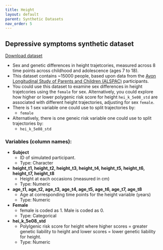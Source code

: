 ```yaml
---
title: Height
layout: default
parent: Synthetic Datasets
nav_order: 5
---
```


<div class="container">
    <h2 class="heading">Depressive symptoms synthetic dataset</h2>
    <a href="/assets/synthetic_data/height_simulated.csv" class="btn btn-blue">Download dataset</a>
</div>

* Sex and genetic differences in height trajetcories, measured across 8 time points across childhood and adolescence (ages 7 to 18).
* This dataset contains ~15000 people, based upon data from the [Avon Longitudinal Study of Parents and Children (ALSPAC)](https://https://www.bristol.ac.uk/alspac/) participants.
* You could use this dataset to examine sex differences in height trajetcories using the `female` for sex. Alternatively, you could explore how higher or lower polygenic risk score for height `hei_k_5e08_std` are associated with different height trajectories, adjusting for sex `female`.
* There is 1 sex variable one could use to split trajectories by: 
  *  `female`
* Alternatively, there is one geneic risk variable one could use to split trajectories by: 
  *  `hei_k_5e08_std`

### Variables (column names):
  * **Subject**
     * ID of simulated participant. 
     * Type: Character 
  * **height_t1, height_t2, height_t3, height_t4, height_t5, height_t6, height_t7, height_t8**
     * Height at each occasions (measured in cm)
     * Type: Numeric
  * **age_t1, age_t2, age_t3, age_t4, age_t5, age_t6, age_t7, age_t8**
     * Age at corresponding time points for the height variable (years)
     * Type: Numeric
  * **Female**
    * female is coded as 1. Male is coded as 0. 
    * Type: Categorical
  * **hei_k_5e08_std**
    * Polylgenic risk score for height where higher scores = greater genetic liability to height and lower scores = lower genetic liability for height. 
    * Type: Numeric
